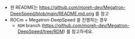 - 원 README는 https://github.com/moreh-dev/Megatron-DeepSpeed/blob/main/README.md.orig 를 참고
- ROCm + Megatron-DeepSpeed 을 진행하는 경우
  - `RDM` branch (https://github.com/moreh-dev/Megatron-DeepSpeed/tree/RDM) 를 참고하세요.
